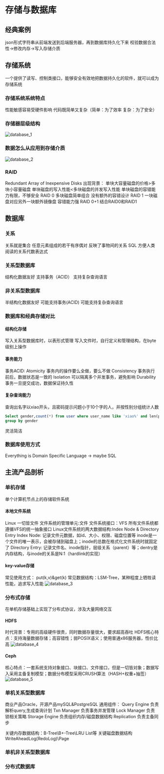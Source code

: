 # 存储与数据库
## 经典案例
json形式字符串从前端发送到后端服务器，再到数据库持久化下来 
校验数据合法性->修改内存->写入存储介质 
## 存储系统
一个提供了读写、控制类接口，能够安全有效地把数据持久化的软件，就可以成为存储系统
### 存储系统系统特点
性能敏感容易受硬件影响 代码既简单又复杂（简单：为了效率 复杂：为了安全）
### 存储器层级结构
![database_1](/1dev/go/database_1.png "database_1") 
### 数据怎么从应用到存储介质 
![database_2](/1dev/go/database_2.png "database_2") 
### RAID
Redundant Array of Inexpensive Disks
出现背景：
单块大容量磁盘的价格>多块小容量磁盘 
单块磁盘的写入性能<多块磁盘的并发写入性能 
单块磁盘的容错能力有限，不够安全 
RAID 0
多块磁盘简单组合 没有额外的容错设计
RAID 1 
一块磁盘对应另外一块额外镜像盘 容错能力强 
RAID 0+1
结合RAID0和RAID1
## 数据库
### 关系
关系就是集合 任意元素组成的若干有序偶对 
反映了事物间的关系 
SQL 方便人类阅读的关系代数表达式
### 关系型数据库
结构化数据友好 支持事务（ACID） 支持复杂查询语言 
### 非关系型数据库
半结构化数据友好 可能支持事务(ACID) 可能支持复杂查询语言
### 数据库和经典存储对比
#### 结构化存储
写入关系型数据库时，以表形式管理 
写入文件时，自行定义和管理结构，在byte级别上操作
#### 事务能力 
事务ACID:
Atomicity 事务内的操作要么全做，要么不做 
Consistency 事务执行前后，数据状态是一致的 
Isolation 可以隔离多个并发事务，避免影响 
Durability 事务一旦提交成功，数据保证持久性
#### 复杂查询能力 
查询出名字以xiao开头，且密码提示问题小于10个字的人，并按性别分组统计人数 
```sql
Select gender,count(*) from user where user_name like 'xiao%' and len(password_hint) < 10
group by gender
```
灵活简洁
### 数据库使用方式 
Everything is Domain Specific Language  -> maybe SQL 

## 主流产品剖析 
### 单机存储 
单个计算机节点上的存储软件系统
#### 本地文件系统
Linux 一切皆文件
文件系统的管理单元:文件 
文件系统接口：VFS 所有文件系统都遵循VFS的统一抽象接口 
Linux文件系统的两大数据结构:Index Node & Directory Entry 
Index Node: 记录文件元数据，如id、大小、权限、磁盘位置等 inode是一个文件的唯一表示，会被存储到磁盘上；inode的总数在格式化文件系统时就固定了 
Directory Entry: 记录文件名、inode指针，层级关系（parent）等；dentry是内存结构，与inode的关系是N:1（hardlink的实现）
#### key-value存储
常见使用方式： put(k,v)&get(k) 
常见数据结构：LSM-Tree，某种程度上牺牲读性能，追求写入性能 
![database_3](/1dev/go/database_3.png "database_3") 
### 分布式存储
在单机存储基础上实现了分布式协议，涉及大量网络交互
#### HDFS
时代背景：专用的高级硬件很贵，同时数据存量很大，要求超高吞吐 
HDFS核心特点：支持海量数据存储；高容错性；弱POSIX语义；使用普通x86服务器，性价比高
![database_4](/1dev/go/database_4.png "database_4") 
#### Ceph
核心特点：一套系统支持对象接口、块接口、文件接口，但是一切皆对象；数据写入采用主备复制模型；数据分布模型采用CRUSH算法（HASH+权重+抽签）
![database_5](/1dev/go/database_5.png "database_5") 
### 单机关系型数据库 
商业产品Oracle，开源产品mySQL&PostgreSQL 
通用组件： 
Query Engine 负责解析query,生成查询计划 
Txn Manager 负责事务并发管理
Lock Manager 负责锁相关策略 
Storage Engine 负责组织内存/磁盘数据结构 
Replication 负责主备同步 
 
关键内存数据结构：B-Tree\B+-Tree\LRU List等 
关键磁盘数据结构 WriteAheadLog(RedoLog)\Page
### 单机非关系型数据库
### 分布式数据库